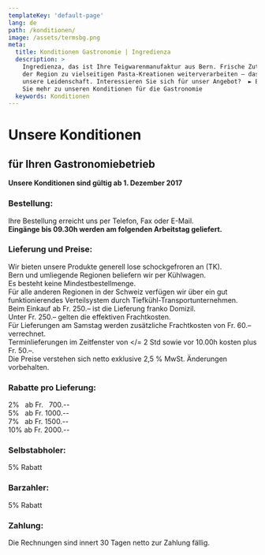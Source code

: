 ```yaml
---
templateKey: 'default-page'
lang: de
path: /konditionen/
image: /assets/termsbg.png
meta:
  title: Konditionen Gastronomie | Ingredienza 
  description: >
    Ingredienza, das ist Ihre Teigwarenmanufaktur aus Bern. Frische Zutaten aus
    der Region zu vielseitigen Pasta-Kreationen weiterverarbeiten – das ist
    unsere Leidenschaft. Interessieren Sie sich für unser Angebot?  ► Erfahren
    Sie mehr zu unseren Konditionen für die Gastronomie
  keywords: Konditionen 
---
```


# Unsere Konditionen
## für Ihren Gastronomie­betrieb

**Unsere Konditionen sind gültig ab 1. Dezember 2017**

### Bestellung:

Ihre Bestellung erreicht uns per Telefon, Fax oder E-Mail. <br/>
**Eingänge bis 09.30h werden am folgenden Arbeitstag geliefert.**

### Lieferung und Preise:

Wir bieten unsere Produkte generell lose schockgefroren an (TK). <br/>
Bern und umliegende Regionen beliefern wir per Kühlwagen. <br/>
Es besteht keine Mindestbestellmenge. <br/>
Für alle anderen Regionen in der Schweiz verfügen wir über ein gut
funktionierendes Verteilsystem durch Tiefkühl-Transportunternehmen. <br/>
Beim Einkauf ab Fr. 250.– ist die Lieferung franko Domizil. <br/>
Unter Fr. 250.– gelten die effektiven Frachtkosten. <br/>
Für Lieferungen am Samstag werden zusätzliche Frachtkosten von Fr. 60.–
verrechnet. <br/>
Terminlieferungen im Zeitfenster von \</= 2 Std sowie vor 10.00h
kosten plus Fr. 50.–.<br/>
Die Preise verstehen sich netto exklusive 2,5 % MwSt. Änderungen vorbehalten.

### Rabatte pro Lieferung:

2%  &nbsp;&nbsp;ab Fr. &nbsp;&nbsp;700.-- <br/>
5%  &nbsp;&nbsp;ab Fr. 1000.-- <br/>
7%  &nbsp;&nbsp;ab Fr. 1500.-- <br/>
10% ab Fr. 2000.-- <br/>

### Selbstabholer:

5% Rabatt

### Barzahler:

5% Rabatt

### Zahlung:

Die Rechnungen sind innert 30 Tagen netto zur Zahlung fällig.


